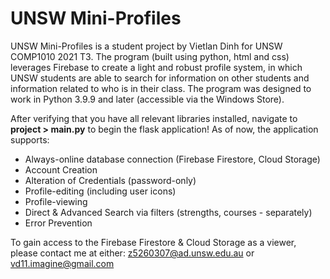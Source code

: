 # UNSW Mini-Profiles
UNSW Mini-Profiles is a student project by Vietlan Dinh for UNSW COMP1010 2021 T3. The program (built using python, html and css) leverages Firebase to create a light and robust profile system, in which UNSW students are able to search for information on other students and information related to who is in their class. The program was designed to work in Python 3.9.9 and later (accessible via the Windows Store).

After verifying that you have all relevant libraries installed, navigate to **project > main.py** to begin the flask application! As of now, the application supports:

 - Always-online database connection (Firebase Firestore, Cloud Storage)
 - Account Creation
 - Alteration of Credentials (password-only)
 - Profile-editing (including user icons)
 - Profile-viewing
 - Direct & Advanced Search via filters (strengths, courses - separately)
 - Error Prevention

To gain access to the Firebase Firestore & Cloud Storage as a viewer, please contact me at either:
z5260307@ad.unsw.edu.au or vd11.imagine@gmail.com